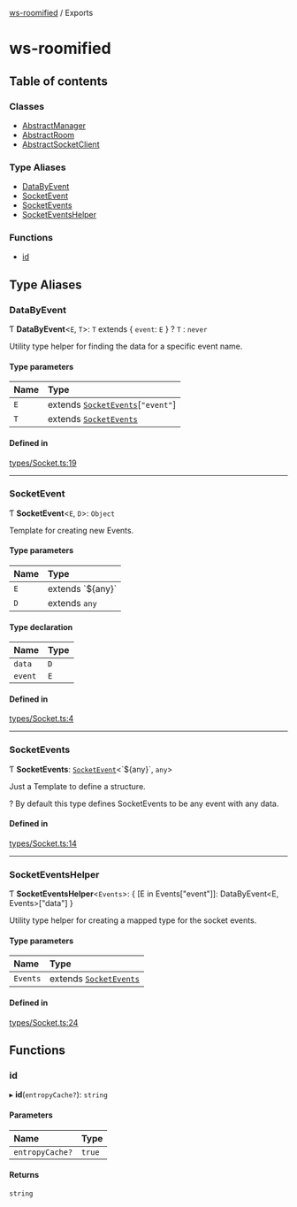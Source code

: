 [ws-roomified](README.md) / Exports

# ws-roomified

## Table of contents

### Classes

- [AbstractManager](classes/AbstractManager.md)
- [AbstractRoom](classes/AbstractRoom.md)
- [AbstractSocketClient](classes/AbstractSocketClient.md)

### Type Aliases

- [DataByEvent](modules.md#databyevent)
- [SocketEvent](modules.md#socketevent)
- [SocketEvents](modules.md#socketevents)
- [SocketEventsHelper](modules.md#socketeventshelper)

### Functions

- [id](modules.md#id)

## Type Aliases

### DataByEvent

Ƭ **DataByEvent**<`E`, `T`\>: `T` extends { `event`: `E`  } ? `T` : `never`

Utility type helper for finding the data for a specific event name.

#### Type parameters

| Name | Type |
| :------ | :------ |
| `E` | extends [`SocketEvents`](modules.md#socketevents)[``"event"``] |
| `T` | extends [`SocketEvents`](modules.md#socketevents) |

#### Defined in

[types/Socket.ts:19](https://github.com/chrisitopherus/ws-roomified/blob/5a5d150/src/types/Socket.ts#L19)

___

### SocketEvent

Ƭ **SocketEvent**<`E`, `D`\>: `Object`

Template for creating new Events.

#### Type parameters

| Name | Type |
| :------ | :------ |
| `E` | extends \`${any}\` |
| `D` | extends `any` |

#### Type declaration

| Name | Type |
| :------ | :------ |
| `data` | `D` |
| `event` | `E` |

#### Defined in

[types/Socket.ts:4](https://github.com/chrisitopherus/ws-roomified/blob/5a5d150/src/types/Socket.ts#L4)

___

### SocketEvents

Ƭ **SocketEvents**: [`SocketEvent`](modules.md#socketevent)<\`${any}\`, `any`\>

Just a Template to define a structure.

? By default this type defines SocketEvents to be any event with any data.

#### Defined in

[types/Socket.ts:14](https://github.com/chrisitopherus/ws-roomified/blob/5a5d150/src/types/Socket.ts#L14)

___

### SocketEventsHelper

Ƭ **SocketEventsHelper**<`Events`\>: { [E in Events["event"]]: DataByEvent<E, Events\>["data"] }

Utility type helper for creating a mapped type for the socket events.

#### Type parameters

| Name | Type |
| :------ | :------ |
| `Events` | extends [`SocketEvents`](modules.md#socketevents) |

#### Defined in

[types/Socket.ts:24](https://github.com/chrisitopherus/ws-roomified/blob/5a5d150/src/types/Socket.ts#L24)

## Functions

### id

▸ **id**(`entropyCache?`): `string`

#### Parameters

| Name | Type |
| :------ | :------ |
| `entropyCache?` | ``true`` |

#### Returns

`string`
